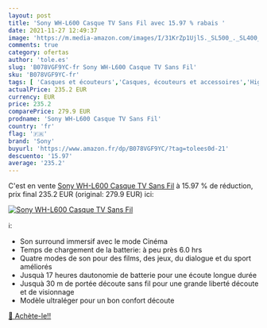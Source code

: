 ```yaml
---
layout: post
title: 'Sony WH-L600 Casque TV Sans Fil avec 15.97 % rabais '
date: 2021-11-27 12:49:37
image: 'https://m.media-amazon.com/images/I/31KrZp1UjlS._SL500_._SL400_.jpg'
comments: true
category: ofertas
author: 'tole.es'
slug: 'B078VGF9YC-fr Sony WH-L600 Casque TV Sans Fil'
sku: 'B078VGF9YC-fr'
tags: [ 'Casques et écouteurs','Casques, écouteurs et accessoires','High-Tech','sony', ]
actualPrice: 235.2 EUR
currency: EUR
price: 235.2
comparePrice: 279.9 EUR
prodname: 'Sony WH-L600 Casque TV Sans Fil'
country: 'fr'
flag: '🇫🇷'
brand: 'Sony'
buyurl: 'https://www.amazon.fr/dp/B078VGF9YC/?tag=tolees0d-21'
descuento: '15.97'
average: '235.2'
---
```


C'est en vente [Sony WH-L600 Casque TV Sans Fil](https://www.amazon.fr/dp/B078VGF9YC/?tag=tolees0d-21)  à  15.97 % de réduction, prix final  235.2 EUR (original: 279.9 EUR) ici:

[![Sony WH-L600 Casque TV Sans Fil](https://m.media-amazon.com/images/I/31KrZp1UjlS._SL500_._SL400_.jpg)](https://www.amazon.fr/dp/B078VGF9YC/?tag=tolees0d-21)

ℹ️:

- Son surround immersif avec le mode Cinéma
- Temps de chargement de la batterie: à peu près 6.0 hrs
- Quatre modes de son pour des films, des jeux, du dialogue et du sport améliorés
- Jusquà 17 heures dautonomie de batterie pour une écoute longue durée
- Jusquà 30 m de portée découte sans fil pour une grande liberté découte et de visionnage
- Modèle ultraléger pour un bon confort découte

[🛒 Achète-le!!](https://www.amazon.fr/dp/B078VGF9YC/?tag=tolees0d-21)
